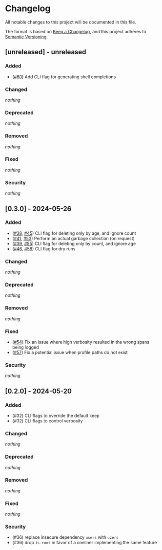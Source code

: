 # Changelog

All notable changes to this project will be documented in this file.

The format is based on [Keep a Changelog](https://keepachangelog.com/en/1.1.0/),
and this project adheres to [Semantic Versioning](https://semver.org/spec/v2.0.0.html).

## [unreleased] - unreleased

### Added

- ([#60]) Add CLI flag for generating shell completions

[#60]: https://github.com/NobbZ/nix-janitor/pull/60

### Changed

_nothing_

### Deprecated

_nothing_

### Removed

_nothing_

### Fixed

_nothing_

### Security

_nothing_

## [0.3.0] - 2024-05-26

### Added

- ([#38], [#45]) CLI flag for deleting only by age, and ignore count
- ([#41], [#53]) Perform an actual garbage collection (on request)
- ([#39], [#55]) CLI flag for deleting only by count, and ignore age
- ([#46], [#58]) CLI flag for dry runs

[#38]: https://github.com/NobbZ/nix-janitor/issues/38
[#39]: https://github.com/NobbZ/nix-janitor/issues/39
[#41]: https://github.com/NobbZ/nix-janitor/issues/41
[#46]: https://github.com/NobbZ/nix-janitor/issues/46
[#45]: https://github.com/NobbZ/nix-janitor/pull/45
[#53]: https://github.com/NobbZ/nix-janitor/pull/53
[#55]: https://github.com/NobbZ/nix-janitor/pull/55
[#58]: https://github.com/NobbZ/nix-janitor/pull/58

### Changed

_nothing_

### Deprecated

_nothing_

### Removed

_nothing_

### Fixed

- ([#54]) Fix an issue where high verbosity resulted in the wrong spans being logged
- ([#57]) Fix a potential issue when profile paths do not exist

[#54]: https://github.com/NobbZ/nix-janitor/pull/54
[#57]: https://github.com/NobbZ/nix-janitor/pull/57

### Security

_nothing_

## [0.2.0] - 2024-05-20

### Added

- (#32) CLI flags to override the default keep
- (#32) CLI flags to control verbosity

### Changed

_nothing_

### Deprecated

_nothing_

### Removed

_nothing_

### Fixed

_nothing_

### Security

- (#36) replace insecure dependency `users` with `uzers`
- (#36) drop `is-root` in favor of a oneliner implementing the same feature
